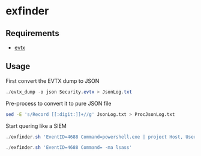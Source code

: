# exfinder

## Requirements

- [evtx](https://github.com/omerbenamram/evtx)

## Usage

First convert the EVTX dump to JSON

```powershell
./evtx_dump -o json Security.evtx > JsonLog.txt
```

Pre-process to convert it to pure JSON file

```sh
sed -E 's/Record [[:digit:]]+//g' JsonLog.txt > ProcJsonLog.txt
```

Start quering like a SIEM

```powershell
./exfinder.sh 'EventID=4688 Command=powershell.exe | project Host, User, Command'

./exfinder.sh 'EventID=4688 Command= -ma lsass'
```